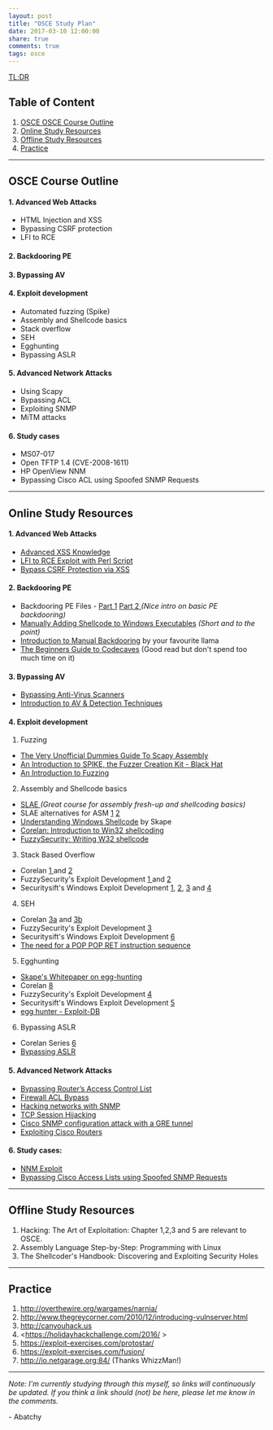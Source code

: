 ```yaml
---
layout: post
title: "OSCE Study Plan"
date: 2017-03-10 12:00:00
share: true
comments: true
tags: osce
---
```


[TL;DR](http://www.wikihow.com/Avoid-Becoming-a-Script-Kiddie)  
    

## Table of Content

1. [OSCE OSCE Course Outline](#osce-course-outline)
2. [Online Study Resources](#online-study-resources)
3. [Offline Study Resources](#offline-study-resources)
4. [Practice](#practice)

---

## OSCE Course Outline

  

#### 1\. Advanced Web Attacks

* HTML Injection and XSS  
* Bypassing CSRF protection  
* LFI to RCE  

#### 2\. Backdooring PE

#### 3\. Bypassing AV

#### 4\. Exploit development

* Automated fuzzing (Spike)  
* Assembly and Shellcode basics  
* Stack overflow  
* SEH  
* Egghunting  
* Bypassing ASLR  

#### 5\. Advanced Network Attacks

* Using Scapy  
* Bypassing ACL  
* Exploiting SNMP  
* MiTM attacks  

#### 6\. Study cases

* MS07-017  
* Open TFTP 1.4 (CVE-2008-1611)  
* HP OpenView NNM  
* Bypassing Cisco ACL using Spoofed SNMP Requests  

---

## Online Study Resources

  

#### 1\. Advanced Web Attacks

* [Advanced XSS Knowledge](https://www.exploit-db.com/papers/13646/)  
* [LFI to RCE Exploit with Perl Script](https://www.exploit-db.com/papers/12992/)   
* [Bypass CSRF Protection via XSS](http://blog.safebuff.com/2016/05/26/Bypass-CSRF-Protection-via-XSS/)   

#### 2\. Backdooring PE

* Backdooring PE Files - [Part 1](http://sector876.blogspot.com/2013/03/backdooring-pe-files-part-1.html) [Part 2  ](http://sector876.blogspot.ca/2013/03/backdooring-pe-files-part-2.html)_(Nice intro on basic PE backdooring)_  
* [Manually Adding Shellcode to Windows Executables](https://v00d00sec.com/2015/09/14/manually-backdooring-windows-executables/) _(Short and to the point)_    
* [Introduction to Manual Backdooring](http://www.abatchy.com/2017/05/introduction-to-manual-backdooring_24.html) by your favourite llama  
* [The Beginners Guide to Codecaves](https://www.codeproject.com/Articles/20240/The-Beginners-Guide-to-Codecaves) (Good read but don't spend too much time on it)

#### 3\. Bypassing AV

* [Bypassing Anti-Virus Scanners](https://dl.packetstormsecurity.net/papers/bypass/bypassing-av.pdf)  
* [Introduction to AV &amp; Detection Techniques](https://pentest.blog/art-of-anti-detection-1-introduction-to-av-detection-techniques/)    

#### 4\. Exploit development

1. Fuzzing  
* [The Very Unofficial Dummies Guide To Scapy Assembly](https://theitgeekchronicles.files.wordpress.com/2012/05/scapyguide1.pdf)  
* [An Introduction to SPIKE, the Fuzzer Creation Kit - Black Hat ](https://www.blackhat.com/presentations/bh-usa-02/bh-us-02-aitel-spike.ppt)  
* [An Introduction to Fuzzing](http://resources.infosecinstitute.com/intro-to-fuzzing/)  

2. Assembly and Shellcode basics  
* [SLAE ](http://www.securitytube-training.com/online-courses/securitytube-linux-assembly-expert/index.html) _(Great course for assembly fresh-up and shellcoding basics)_  
* SLAE alternatives for ASM [1](http://cs.lmu.edu/~ray/notes/nasmtutorial/) [2](http://www.cs.virginia.edu/~evans/cs216/guides/x86.html)  
* [Understanding Windows Shellcode](http://www.hick.org/code/skape/papers/win32-shellcode.pdf) by Skape  
* [Corelan: Introduction to Win32 shellcoding](https://www.corelan.be/index.php/2010/02/25/exploit-writing-tutorial-part-9-introduction-to-win32-shellcoding/)  
* [FuzzySecurity:  Writing W32 shellcode](http://fuzzysecurity.com/tutorials/expDev/6.html)   

3. Stack Based Overflow
* Corelan [1 ](https://www.corelan.be/index.php/2009/07/19/exploit-writing-tutorial-part-1-stack-based-overflows/)and [2](https://www.corelan.be/index.php/2009/07/23/writing-buffer-overflow-exploits-a-quick-and-basic-tutorial-part-2/)  
* FuzzySecurity's Exploit Development [1 ](http://fuzzysecurity.com/tutorials/expDev/1.html) and [2](http://fuzzysecurity.com/tutorials/expDev/2.html)   
* Securitysift's Windows Exploit Development [1](http://www.securitysift.com/windows-exploit-development-part-1-basics/), [2](http://www.securitysift.com/windows-exploit-development-part-2-intro-stack-overflow/), [3](http://www.securitysift.com/windows-exploit-development-part-3-changing-offsets-and-rebased-modules/) and [4](http://www.securitysift.com/windows-exploit-development-part-4-locating-shellcode-jumps/)  
4. SEH  
* Corelan [3a](https://www.corelan.be/index.php/2009/07/25/writing-buffer-overflow-exploits-a-quick-and-basic-tutorial-part-3-seh/) and [3b](https://www.corelan.be/index.php/2009/07/28/seh-based-exploit-writing-tutorial-continued-just-another-example-part-3b/)   
* FuzzySecurity's Exploit Development [3](http://fuzzysecurity.com/tutorials/expDev/3.html)  
* Securitysift's Windows Exploit Development [6](http://www.securitysift.com/windows-exploit-development-part-6-seh-exploits/)  
* [The need for a POP POP RET instruction sequence ](https://dkalemis.wordpress.com/2010/10/27/the-need-for-a-pop-pop-ret-instruction-sequence/)  
5. Egghunting  
* [Skape's Whitepaper on egg-hunting](http://web.archive.org/web/20061010194043/http://www.hick.org/code/skape/papers/egghunt-shellcode.pdf)  
* Corelan [8](https://www.corelan.be/index.php/2010/01/09/exploit-writing-tutorial-part-8-win32-egg-hunting/)  
* FuzzySecurity's Exploit Development [4](http://fuzzysecurity.com/tutorials/expDev/4.html)  
* Securitysift's Windows Exploit Development [5](http://www.securitysift.com/windows-exploit-development-part-5-locating-shellcode-egghunting/)  
* [egg hunter - Exploit-DB](https://www.exploit-db.com/docs/18482.pdf)   
6. Bypassing ASLR
* Corelan Series [6](https://www.corelan.be/index.php/2009/09/21/exploit-writing-tutorial-part-6-bypassing-stack-cookies-safeseh-hw-dep-and-aslr/)  
* [Bypassing ASLR ](https://www.exploit-db.com/docs/18744.pdf)  

#### 5\. Advanced Network Attacks

* [Bypassing Router’s Access Control List](https://securityshards.wordpress.com/2016/02/05/bypassing-routers-access-control-list-acl/)   
* [Firewall ACL Bypass](http://www.ipv6.cisco.com/c/en/us/td/docs/ios/sec_data_plane/configuration/guide/12_4/sec_data_plane_12_4_book/sec_fwall_acl_bypass.pdf)   
* [Hacking networks with SNMP](https://0x41.no/hacking-networks-with-snmp/)   
* [TCP Session Hijacking](https://www.exploit-db.com/papers/13587/)   
* [Cisco SNMP configuration attack with a GRE tunnel](https://www.symantec.com/connect/articles/cisco-snmp-configuration-attack-gre-tunnel)  
* [Exploiting Cisco Routers](https://www.symantec.com/connect/articles/cisco-snmp-configuration-attack-gre-tunnel)   

#### 6\. Study cases:

* [NNM Exploit](https://www.youtube.com/watch?v=axTthxE-z6A)  
* [Bypassing Cisco Access Lists using Spoofed SNMP Requests](http://web.archive.org/web/20051024151559/http://new.remote-exploit.org/index.php/SNMP_Spoof)   
  
---

## Offline Study Resources

  
1. Hacking: The Art of Exploitation: Chapter 1,2,3 and 5 are relevant to OSCE.  
2. Assembly Language Step-by-Step: Programming with Linux  
3. The Shellcoder's Handbook: Discovering and Exploiting Security Holes  

---

## Practice

1. <http://overthewire.org/wargames/narnia/> 
2. <http://www.thegreycorner.com/2010/12/introducing-vulnserver.html>
3. <http://canyouhack.us>
4. <https://holidayhackchallenge.com/2016/  >
5. <https://exploit-exercises.com/protostar/> 
6. <https://exploit-exercises.com/fusion/>
7. <http://io.netgarage.org:84/> (Thanks WhizzMan!)

---

_Note: I'm currently studying through this myself, so links will continuously be updated. If you think a link should (not) be here, please let me know in the comments._  


\- Abatchy